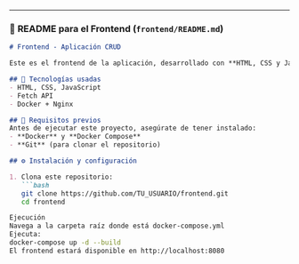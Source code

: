 
---

### 📌 **README para el Frontend** (`frontend/README.md`)  

```md
# Frontend - Aplicación CRUD

Este es el frontend de la aplicación, desarrollado con **HTML, CSS y JavaScript puro**. Se comunica con el backend mediante llamadas a una API REST.

## 🚀 Tecnologías usadas
- HTML, CSS, JavaScript
- Fetch API
- Docker + Nginx

## 📌 Requisitos previos
Antes de ejecutar este proyecto, asegúrate de tener instalado:
- **Docker** y **Docker Compose**
- **Git** (para clonar el repositorio)

## ⚙️ Instalación y configuración

1. Clona este repositorio:
   ```bash
   git clone https://github.com/TU_USUARIO/frontend.git
   cd frontend

Ejecución
Navega a la carpeta raíz donde está docker-compose.yml
Ejecuta:
docker-compose up -d --build
El frontend estará disponible en http://localhost:8080 


